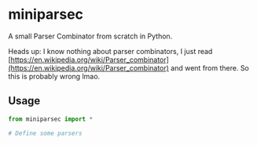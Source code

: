 # miniparsec

A small Parser Combinator from scratch in Python.

Heads up: I know nothing about parser combinators, I just read [https://en.wikipedia.org/wiki/Parser_combinator](https://en.wikipedia.org/wiki/Parser_combinator) and went from there. So this is probably wrong lmao.

## Usage

```python
from miniparsec import *

# Define some parsers
```
